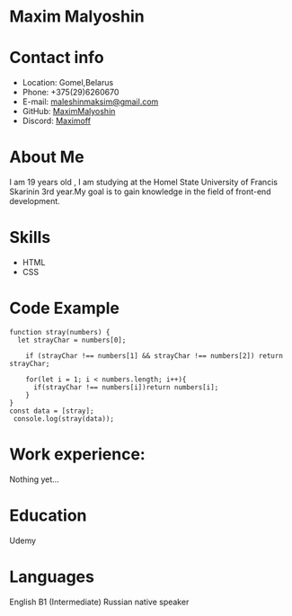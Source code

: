 # Maxim Malyoshin
# Contact info
* Location: Gomel,Belarus
* Phone: +375(29)6260670
* E-mail: [maleshinmaksim@gmail.com](maleshinmaksim@gmail.com)
* GitHub: [MaximMalyoshin](https://github.com/MaxXd1)
* Discord: [Maximoff](Maximoff#4013)
# About Me 
I am 19 years old , I am studying at the Homel State University of Francis Skarinin 3rd year.My goal is to gain knowledge in the field of front-end development.
# Skills
* HTML 
* СSS
# Code Example
```
function stray(numbers) {
  let strayChar = numbers[0];

    if (strayChar !== numbers[1] && strayChar !== numbers[2]) return strayChar;

    for(let i = 1; i < numbers.length; i++){
      if(strayChar !== numbers[i])return numbers[i];
    }
}
const data = [stray];
 console.log(stray(data));

``` 
# Work experience:
Nothing yet…
# Education
Udemy
# Languages
English B1 (Intermediate)
Russian native speaker

